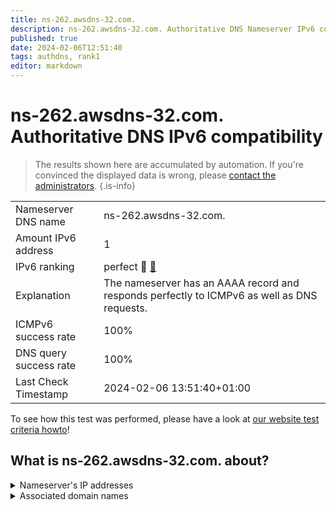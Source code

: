```yaml
---
title: ns-262.awsdns-32.com.
description: ns-262.awsdns-32.com. Authoritative DNS Nameserver IPv6 compatibility
published: true
date: 2024-02-06T12:51:40
tags: authdns, rank1
editor: markdown
---
```


# ns-262.awsdns-32.com. Authoritative DNS IPv6 compatibility

> The results shown here are accumulated by automation. If you're convinced the displayed data is wrong, please [contact the administrators](/howto/chat). 
{.is-info}




|   |   |
| - | - |
| Nameserver DNS name | ns-262.awsdns-32.com.
| Amount IPv6 address | 1
| IPv6 ranking | perfect :1st_place_medal: [🔗](/howto/ranking) |
| Explanation | The nameserver has an AAAA record and responds perfectly to ICMPv6 as well as DNS requests. |
| ICMPv6 success rate | 100%|
| DNS query success rate | 100% |
| Last Check Timestamp | 2024-02-06 13:51:40+01:00 |

To see how this test was performed, please have a look at [our website test criteria howto](/howto/testcriteria/authdns)!


## What is ns-262.awsdns-32.com. about?




<details>
<summary>Nameserver's IP addresses</summary>

2600:9000:5301:600::1

</details>



<details>
<summary>Associated domain names</summary>

neo4j.com

</details>
